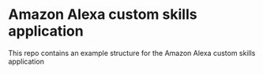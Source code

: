 # Amazon Alexa custom skills application
This repo contains an example structure for the Amazon Alexa custom skills application
